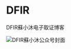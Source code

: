 # DFIR
DFIR蘇小沐电子取证博客


![DFIR蘇小沐公众号封面](https://github.com/DFIRDD/DFIR/assets/66994290/44d1f8d7-21ba-4e11-8a76-1b03dce9acc0)
